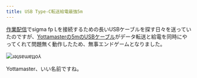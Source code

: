 ```yaml
---
title: USB Type-C転送給電最強5m
---
```

[作業配信](https://www.youtube.com/c/r7kamura)でsigma fp Lを接続するための長いUSBケーブルを探す日々を送っていたのですが、[Yottamasterの5mのUSBケーブル](https://www.amazon.co.jp/dp/B09Y1BY75P)がデータ転送と給電を同時にやってくれて問題無く動作したため、無事エンドゲームとなりました。

![](https://lh3.googleusercontent.com/PbE_Z41-QBt_8mT1mOxjaUogoyJaJ1QmaPAg2y7Zz_DA9SDrT9AnjmfQoJvC_IM7qFPB-XheGJ1L7csbAe41dNAShe20Z985Vwjo9gy3JP3PMyRA1K3JISzBCipYfEYILotEfFWJADzM8qNK2ygGxeY9zPv6LqfbjhJKbcLcYM9gMfTbXgDJGEsD0Q "ɹǝʇsɐɯɐʇʇo⅄")

Yottamaster、いい名前ですね。
